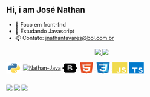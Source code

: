 ## Hi, i am José Nathan

- 🔭 Foco em front-fnd
- 🌱 Estudando Javascript
- 📫 Contato: jnathantavares@bol.com.br

<div align="center">
  <a href="https://github.com/JNathan17">
  <img height="170em" src="https://github-readme-stats.vercel.app/api?username=JNathan17&show_icons=true&theme=dark&include_all_commits=true&count_private=true"/>
  <img height="170em" src="https://github-readme-stats.vercel.app/api/top-langs/?username=JNathan17&layout=compact&langs_count=7&theme=dark"/>
 </div>
  
  <div style="display: inline_block"><br>
   <img align="center" alt="Nathan-Python" height="30" width="40" src="https://raw.githubusercontent.com/devicons/devicon/master/icons/python/python-original.svg">
   <img align="center" alt="Nathan-Java" height="30" width="40" src="https://cdn.jsdelivr.net/gh/devicons/devicon/icons/java/java-original-wordmark.svg" />
   <img align="center" alt="Nathan-Bs" height="30" width="40" src="https://raw.githubusercontent.com/devicons/devicon/master/icons/bootstrap/bootstrap-plain.svg">
   <img align="center" alt="Nathan-HTML" height="30" width="40" src="https://raw.githubusercontent.com/devicons/devicon/master/icons/html5/html5-original.svg">
   <img align="center" alt="Nathan-CSS" height="30" width="40" src="https://raw.githubusercontent.com/devicons/devicon/master/icons/css3/css3-original.svg">
   <img align="center" alt="Nathan-Js" height="30" width="40" src="https://raw.githubusercontent.com/devicons/devicon/master/icons/javascript/javascript-plain.svg">
   <img align="center" alt="Nathan-Ts" height="30" width="40" src="https://raw.githubusercontent.com/devicons/devicon/master/icons/typescript/typescript-plain.svg">
  </div>
    
  ##
    
  <div> 
  <a href="https://www.instagram.com/_na7than" target="_blank"><img src="https://img.shields.io/badge/-Instagram-%23E4405F?style=for-the-badge&logo=instagram&logoColor=white" target="_blank"></a>
  <a href = "mailto:jnathantavares@bol.com.br"><img src="https://img.shields.io/badge/-Gmail-%23333?style=for-the-badge&logo=gmail&logoColor=white" target="_blank"></a>
  <a href="#" target="_blank"><img src="https://img.shields.io/badge/-LinkedIn-%230077B5?style=for-the-badge&logo=linkedin&logoColor=white" target="_blank"></a> 
 </div> 
  
   
    
  

